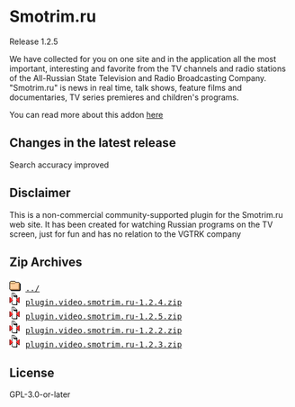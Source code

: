 # Smotrim.ru
Release 1.2.5

We have collected for you on one site and in the application all the most important, interesting and favorite from the TV channels and radio stations of the All-Russian State Television and Radio Broadcasting Company. "Smotrim.ru" is news in real time, talk shows, feature films and documentaries, TV series premieres and children's programs.
        

You can read more about this addon [here](http://xbmc.ru/forum/showthread.php?t=23431)

## Changes in the latest release 
 Search accuracy improved

## Disclaimer 
 This is a non-commercial community-supported plugin for the Smotrim.ru web site. It has been created for watching Russian programs on the TV screen, just for fun and has no relation to the VGTRK company
        

## Zip Archives
<pre>
<img src="../../icons/folder.gif" alt="[DIR]" > <a href="../">../</a> 
<img src="../../icons/compressed.gif" alt="[ZIP]" > <a href="plugin.video.smotrim.ru-1.2.4.zip">plugin.video.smotrim.ru-1.2.4.zip</a> 
<img src="../../icons/compressed.gif" alt="[ZIP]" > <a href="plugin.video.smotrim.ru-1.2.5.zip">plugin.video.smotrim.ru-1.2.5.zip</a> 
<img src="../../icons/compressed.gif" alt="[ZIP]" > <a href="plugin.video.smotrim.ru-1.2.2.zip">plugin.video.smotrim.ru-1.2.2.zip</a> 
<img src="../../icons/compressed.gif" alt="[ZIP]" > <a href="plugin.video.smotrim.ru-1.2.3.zip">plugin.video.smotrim.ru-1.2.3.zip</a> 
</pre>
## License 
 GPL-3.0-or-later


